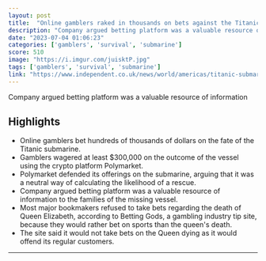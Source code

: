 ```yaml
---
layout: post
title:  "Online gamblers raked in thousands on bets against the Titanic sub crew’s survival"
description: "Company argued betting platform was a valuable resource of information"
date: "2023-07-04 01:06:23"
categories: ['gamblers', 'survival', 'submarine']
score: 510
image: "https://i.imgur.com/juisktP.jpg"
tags: ['gamblers', 'survival', 'submarine']
link: "https://www.independent.co.uk/news/world/americas/titanic-submarine-online-gambling-cryptocurrency-b2363328.html"
---
```


Company argued betting platform was a valuable resource of information

## Highlights

- Online gamblers bet hundreds of thousands of dollars on the fate of the Titanic submarine.
- Gamblers wagered at least $300,000 on the outcome of the vessel using the crypto platform Polymarket.
- Polymarket defended its offerings on the submarine, arguing that it was a neutral way of calculating the likelihood of a rescue.
- Company argued betting platform was a valuable resource of information to the families of the missing vessel.
- Most major bookmakers refused to take bets regarding the death of Queen Elizabeth, according to Betting Gods, a gambling industry tip site, because they would rather bet on sports than the queen's death.
- The site said it would not take bets on the Queen dying as it would offend its regular customers.

---
